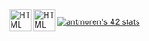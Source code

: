 <img align="left" alt="HTML" width="40px" src="https://cdn-icons-png.flaticon.com/512/1216/1216733.png" />
<img align="left" alt="HTML" width="40px" src="https://cdn-icons-png.flaticon.com/512/732/732190.png" />

[![antmoren's 42 stats](https://badge42.vercel.app/api/v2/cl47airxk008409law51ifuyg/stats?cursusId=21&coalitionId=piscine)](https://github.com/JaeSeoKim/badge42)


